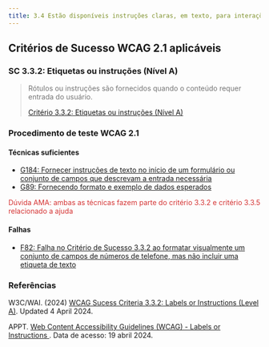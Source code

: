 ```yaml
---
title: 3.4 Estão disponíveis instruções claras, em texto, para interações complexas
---
```


## Critérios de Sucesso WCAG 2.1 aplicáveis

### SC 3.3.2: Etiquetas ou instruções (Nível A)
>
> <font color="#757575">Rótulos ou instruções são fornecidos quando o conteúdo requer entrada do usuário.</font>
>
> [Critério 3.3.2: Etiquetas ou instruções (Nível A)](https://www.w3.org/WAI/WCAG22/Understanding/labels-or-instructions.html)


### Procedimento de teste WCAG 2.1

#### Técnicas suficientes

- [G184: Fornecer instruções de texto no início de um formulário ou conjunto de campos que descrevam a entrada necessária](/tecnicas-procedimentos-de-teste/G184.md)
- [G89: Fornecendo formato e exemplo de dados esperados](/tecnicas-procedimentos-de-teste/G89.md)

<font color="D53434"> Dúvida AMA: ambas as técnicas fazem parte do critério 3.3.2 e critério 3.3.5 relacionado a ajuda</font>

#### Falhas
- [F82: Falha no Critério de Sucesso 3.3.2 ao formatar visualmente um conjunto de campos de números de telefone, mas não incluir uma etiqueta de texto](/falhas/F82.md)


### Referências

W3C/WAI. (2024) [WCAG Sucess Criteria 3.3.2: Labels or Instructions (Level A)](https://www.w3.org/WAI/WCAG22/Understanding/labels-or-instructions.html). Updated 4 April 2024.

APPT. [ Web Content Accessibility Guidelines (WCAG) - Labels or Instructions ](https://appt.org/en/guidelines/wcag/success-criterion-3-3-2). Data de acesso: 19 abril 2024.

